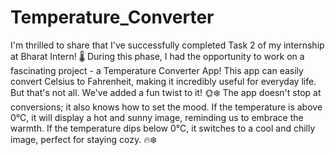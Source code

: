 # Temperature_Converter
I'm thrilled to share that I've successfully completed Task 2 of my internship at Bharat Intern! 🌡️
During this phase, I had the opportunity to work on a fascinating project - a Temperature Converter App! This app can easily convert Celsius to Fahrenheit, making it incredibly useful for everyday life. But that's not all. We've added a fun twist to it! 🌞❄️
The app doesn't stop at conversions; it also knows how to set the mood. If the temperature is above 0°C, it will display a hot and sunny image, reminding us to embrace the warmth. If the temperature dips below 0°C, it switches to a cool and chilly image, perfect for staying cozy. 🔥❄️
